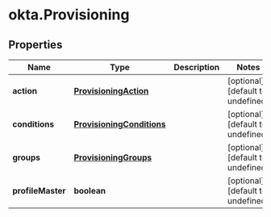# okta.Provisioning

## Properties

Name | Type | Description | Notes
------------ | ------------- | ------------- | -------------
**action** | [**ProvisioningAction**](ProvisioningAction.md) |  | [optional] [default to undefined]
**conditions** | [**ProvisioningConditions**](ProvisioningConditions.md) |  | [optional] [default to undefined]
**groups** | [**ProvisioningGroups**](ProvisioningGroups.md) |  | [optional] [default to undefined]
**profileMaster** | **boolean** |  | [optional] [default to undefined]

